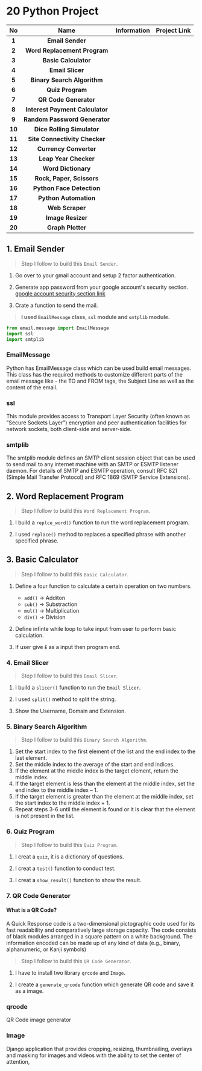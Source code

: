 # **20 Python Project**

| **No** |            **Name**             | **Information** | **Project Link** |
| :----: | :-----------------------------: | --------------- | ---------------- |
| **1**  |        **Email Sender**         |                 |                  |
| **2**  |  **Word Replacement Program**   |                 |                  |
| **3**  |      **Basic Calculator**       |                 |                  |
| **4**  |        **Email Slicer**         |                 |                  |
| **5**  |   **Binary Search Algorithm**   |                 |                  |
| **6**  |        **Quiz Program**         |                 |                  |
| **7**  |      **QR Code Generator**      |                 |                  |
| **8**  | **Interest Payment Calculator** |                 |                  |
| **9**  |  **Random Password Generator**  |                 |                  |
| **10** |   **Dice Rolling Simulator**    |                 |                  |
| **11** |  **Site Connectivity Checker**  |                 |                  |
| **12** |     **Currency Converter**      |                 |                  |
| **13** |      **Leap Year Checker**      |                 |                  |
| **14** |       **Word Dictionary**       |                 |                  |
| **15** |    **Rock, Paper, Scissors**    |                 |                  |
| **16** |    **Python Face Detection**    |                 |                  |
| **17** |      **Python Automation**      |                 |                  |
| **18** |         **Web Scraper**         |                 |                  |
| **19** |        **Image Resizer**        |                 |                  |
| **20** |        **Graph Plotter**        |                 |                  |

## **1. Email Sender**

<!-- info -->

> Step I follow to build this `Email Sender`.

1. Go over to your gmail account and setup 2 factor authentication.

2. Generate app password from your google account's security section. [google account security section link](https://myaccount.google.com/security)

3. Crate a function to send the mail.

> **I used `EmailMessage` class, `ssl` module and `smtplib` module.**

```python
from email.message import EmailMessage
import ssl
import smtplib
```

### **EmailMessage**

Python has EmailMessage class which can be used build email messages. This class has the required methods to customize different parts of the email message like - the TO and FROM tags, the Subject Line as well as the content of the email.

### **ssl**

This module provides access to Transport Layer Security (often known as “Secure Sockets Layer”) encryption and peer authentication facilities for network sockets, both client-side and server-side.

### **smtplib**

The smtplib module defines an SMTP client session object that can be used to send mail to any internet machine with an SMTP or ESMTP listener daemon. For details of SMTP and ESMTP operation, consult RFC 821 (Simple Mail Transfer Protocol) and RFC 1869 (SMTP Service Extensions).

## **2. Word Replacement Program**

<!-- info -->

> Step I follow to build this `Word Replacement Program`.

1. I build a `replce_word()` function to run the word replacement program.

2. I used `replace()` method to replaces a specified phrase with another specified phrase.

## **3. Basic Calculator**

<!-- info -->

> Step I follow to build this `Basic Calculator`.

1. Define a four function to calculate a certain operation on two numbers.

   - `add()` -> Additon
   - `sub()` -> Substraction
   - `mul()` -> Multiplication
   - `div()` -> Division

2. Define infinte while loop to take input from user to perform basic calculation.

3. If user give `E` as a input then program end.

### **4. Email Slicer**

<!-- info -->

> Step I follow to build this `Email Slicer`.

1. I build a `slicer()` function to run the `Email Slicer`.

2. I used `split()` method to split the string.

3. Show the Username, Domain and Extension.

### **5. Binary Search Algorithm**

<!-- info -->

> Step I follow to build this `Binary Search Algorithm`.

1. Set the start index to the first element of the list and the end index to the last element.
2. Set the middle index to the average of the start and end indices.
3. If the element at the middle index is the target element, return the middle index.
4. If the target element is less than the element at the middle index, set the end index to the middle index – 1.
5. If the target element is greater than the element at the middle index, set the start index to the middle index + 1.
6. Repeat steps 3-6 until the element is found or it is clear that the element is not present in the list.

### **6. Quiz Program**

<!-- info -->

> Step I follow to build this `Quiz Program`.

1. I creat a `quiz`, it is a dictionary of questions.

2. I creat a `test()` function to conduct test.

3. I creat a `show_result()` function to show the result.

### **7. QR Code Generator**

<!-- info -->

#### What is a QR Code?

A Quick Response code is a two-dimensional pictographic code used for its fast readability and comparatively large storage capacity. The code consists of black modules arranged in a square pattern on a white background. The information encoded can be made up of any kind of data (e.g., binary, alphanumeric, or Kanji symbols)

> Step I follow to build this `QR Code Generator`.

1. I have to install two library `qrcode` and `Image`.

2. I create a `generate_qrcode` function which generate QR code and save it as a image.

### **qrcode**

QR Code image generator

### **Image**

Django application that provides cropping, resizing, thumbnailing, overlays and masking for images and videos with the ability to set the center of attention,
